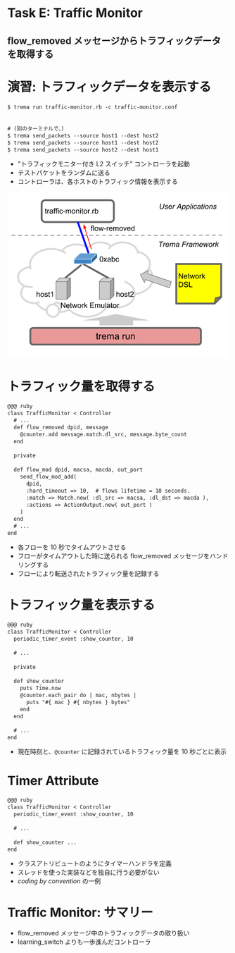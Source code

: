 <!SLIDE small>
# Task E: Traffic Monitor ######################################################

## flow_removed メッセージからトラフィックデータを取得する


<!SLIDE smaller>
# 演習: トラフィックデータを表示する ############################################

	$ trema run traffic-monitor.rb -c traffic-monitor.conf


	# (別のターミナルで、)
	$ trema send_packets --source host1 --dest host2
	$ trema send_packets --source host1 --dest host2
	$ trema send_packets --source host2 --dest host1

* "トラフィックモニター付き L2 スイッチ" コントローラを起動
* テストパケットをランダムに送る
* コントローラは、各ホストのトラフィック情報を表示する


<!SLIDE center>
![overview](traffic_monitor.png)


<!SLIDE smaller>
# トラフィック量を取得する #########################################################

	@@@ ruby
	class TrafficMonitor < Controller
	  # ...
	  def flow_removed dpid, message
	    @counter.add message.match.dl_src, message.byte_count
	  end
	      
	  private
	      
	  def flow_mod dpid, macsa, macda, out_port
	    send_flow_mod_add(
	      dpid,
	      :hard_timeout => 10,  # flows lifetime = 10 seconds.
	      :match => Match.new( :dl_src => macsa, :dl_dst => macda ),
	      :actions => ActionOutput.new( out_port )
	    )
	  end
	  # ...
	end


* 各フローを 10 秒でタイムアウトさせる
* フローがタイムアウトした時に送られる flow\_removed メッセージをハンドリングする
* フローにより転送されたトラフィック量を記録する


<!SLIDE smaller>
# トラフィック量を表示する ######################################################

	@@@ ruby
	class TrafficMonitor < Controller
	  periodic_timer_event :show_counter, 10
	
	  # ...
	
	  private
	
	  def show_counter
	    puts Time.now
	    @counter.each_pair do | mac, nbytes |
	      puts "#{ mac } #{ nbytes } bytes"
	    end
	  end
	
	  # ...
	end

* 現在時刻と、`@counter` に記録されているトラフィック量を 10 秒ごとに表示


<!SLIDE smaller>
# Timer Attribute ##############################################################

	@@@ ruby
	class TrafficMonitor < Controller
	  periodic_timer_event :show_counter, 10
	
	  # ...
	
	  def show_counter ...
	end

* クラスアトリビュートのようにタイマーハンドラを定義
* スレッドを使った実装などを独自に行う必要がない
* <i>coding by convention</i> の一例


<!SLIDE small>
# Traffic Monitor: サマリー #####################################################

* flow_removed メッセージ中のトラフィックデータの取り扱い
* learning_switch よりも一歩進んだコントローラ


